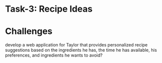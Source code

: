 # Task-3: Recipe Ideas

# Challenges
develop a web application for Taylor that provides personalized recipe suggestions based on the ingredients he has, the time he has available, his preferences, and ingredients he wants to avoid?
